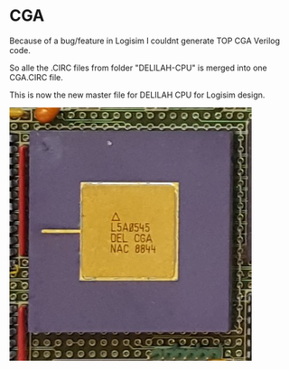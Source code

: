# CGA #

Because of a bug/feature in Logisim I couldnt generate TOP CGA Verilog code.

So alle the .CIRC files from folder "DELILAH-CPU" is merged into one CGA.CIRC file.

This is now the new master file for DELILAH CPU for Logisim design.


![Photo of CPU Gate Array](CPU-photo.png)